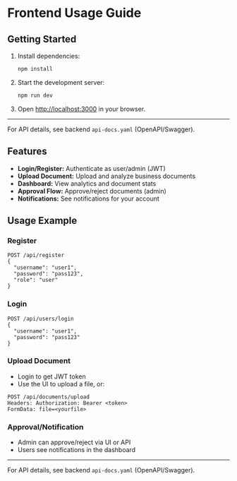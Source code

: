 # Frontend Usage Guide


## Getting Started

1. Install dependencies:
   ```bash
   npm install
   ```
2. Start the development server:
   ```bash
   npm run dev
   ```
3. Open [http://localhost:3000](http://localhost:3000) in your browser.

---
For API details, see backend `api-docs.yaml` (OpenAPI/Swagger).

## Features
- **Login/Register:** Authenticate as user/admin (JWT)
- **Upload Document:** Upload and analyze business documents
- **Dashboard:** View analytics and document stats
- **Approval Flow:** Approve/reject documents (admin)
- **Notifications:** See notifications for your account

## Usage Example

### Register
```
POST /api/register
{
  "username": "user1",
  "password": "pass123",
  "role": "user"
}
```

### Login
```
POST /api/users/login
{
  "username": "user1",
  "password": "pass123"
}
```

### Upload Document
- Login to get JWT token
- Use the UI to upload a file, or:
```
POST /api/documents/upload
Headers: Authorization: Bearer <token>
FormData: file=<yourfile>
```

### Approval/Notification
- Admin can approve/reject via UI or API
- Users see notifications in the dashboard

---
For API details, see backend `api-docs.yaml` (OpenAPI/Swagger).
